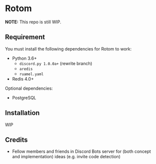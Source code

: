 # Rotom

**NOTE:** This repo is still WIP.

## Requirement

You must install the following dependencies for Rotom to work:

- Python 3.6+
  - `discord.py 1.0.0a+` (rewrite branch)
  - `aredis`
  - `ruamel.yaml`
- Redis 4.0+

Optional dependencies:
- PostgreSQL

## Installation

WIP

## Credits

- Fellow members and friends in Discord Bots server for (both concept and implementation) ideas (e.g. invite code detection)